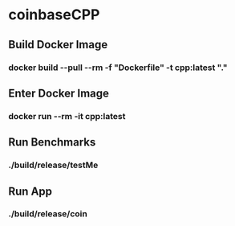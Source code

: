 # coinbaseCPP
## Build Docker Image
### docker build --pull --rm -f "Dockerfile" -t cpp:latest "."
## Enter Docker Image
### docker run --rm -it  cpp:latest
## Run Benchmarks
### ./build/release/testMe
## Run App
### ./build/release/coin
